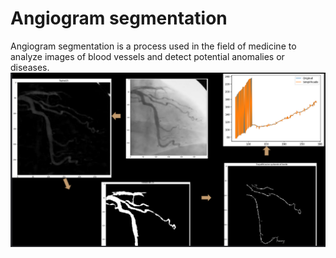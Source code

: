 # Angiogram segmentation 
Angiogram segmentation is a process used in the field of medicine to analyze images of blood vessels and detect potential anomalies or diseases.
<img src="https://github.com/ErikFantomex/Segmentador_Angiogramas/blob/main/index.png" alt="banner"/>
